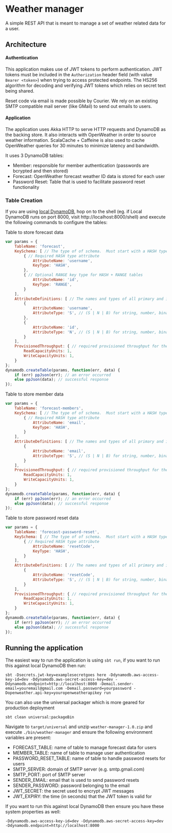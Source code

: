 # Weather manager

A simple REST API that is meant to manage a set of weather related data for a user. 

## Architecture

#### Authentication
This application makes use of JWT tokens to perform authentication. JWT tokens must be included in the `Authorization` 
header field (with value `Bearer <token>`) when trying to access protected endpoints. The HS256 algorithm for decoding 
and verifying JWT tokens which relies on secret text being shared.

Reset code via email is made possible by Courier. We rely on an existing SMTP compatible mail server (like GMail) to 
send out emails to users.

#### Application
The application uses Akka HTTP to serve HTTP requests and DynamoDB as the backing store. It also interacts with 
OpenWeather in order to source weather information. ScalaCache + Caffeine is also used to cache OpenWeather queries for
30 minutes to minimize latency and bandwidth.

It uses 3 DynamoDB tables: 
- Member: responsible for member authentication (passwords are bcrypted and then stored)
- Forecast: OpenWeather forecast weather ID data is stored for each user
- Password Reset: Table that is used to facilitate password reset functionality

### Table Creation

If you are using [local DynamoDB](http://docs.aws.amazon.com/amazondynamodb/latest/developerguide/DynamoDBLocal.html), hop on to the shell 
(eg. if Local DynamoDB runs on port 8000, visit http://localhost:8000/shell) and execute the following commands to 
configure the tables:

Table to store forecast data
```javascript
var params = {
    TableName: 'forecast',
    KeySchema: [ // The type of of schema.  Must start with a HASH type, with an optional second RANGE.
        { // Required HASH type attribute
            AttributeName: 'username',
            KeyType: 'HASH',
        },
        { // Optional RANGE key type for HASH + RANGE tables
            AttributeName: 'id', 
            KeyType: 'RANGE', 
        }
    ],
    AttributeDefinitions: [ // The names and types of all primary and index key attributes only
        {
            AttributeName: 'username',
            AttributeType: 'S', // (S | N | B) for string, number, binary
        },
        {
            AttributeName: 'id',
            AttributeType: 'N', // (S | N | B) for string, number, binary
        }
    ],
    ProvisionedThroughput: { // required provisioned throughput for the table
        ReadCapacityUnits: 1, 
        WriteCapacityUnits: 1, 
    }
};
dynamodb.createTable(params, function(err, data) {
    if (err) ppJson(err); // an error occurred
    else ppJson(data); // successful response
});
```

Table to store member data
```javascript
var params = {
    TableName: 'forecast-members',
    KeySchema: [ // The type of of schema.  Must start with a HASH type, with an optional second RANGE.
        { // Required HASH type attribute
            AttributeName: 'email',
            KeyType: 'HASH',
        }
    ],
    AttributeDefinitions: [ // The names and types of all primary and index key attributes only
        {
            AttributeName: 'email',
            AttributeType: 'S', // (S | N | B) for string, number, binary
        }
    ],
    ProvisionedThroughput: { // required provisioned throughput for the table
        ReadCapacityUnits: 1, 
        WriteCapacityUnits: 1, 
    }
};
dynamodb.createTable(params, function(err, data) {
    if (err) ppJson(err); // an error occurred
    else ppJson(data); // successful response
});
```

Table to store password reset data
```javascript
var params = {
    TableName: 'forecast-password-reset',
    KeySchema: [ // The type of of schema.  Must start with a HASH type, with an optional second RANGE.
        { // Required HASH type attribute
            AttributeName: 'resetCode',
            KeyType: 'HASH',
        }
    ],
    AttributeDefinitions: [ // The names and types of all primary and index key attributes only
        {
            AttributeName: 'resetCode',
            AttributeType: 'S', // (S | N | B) for string, number, binary
        }
    ],
    ProvisionedThroughput: { // required provisioned throughput for the table
        ReadCapacityUnits: 1, 
        WriteCapacityUnits: 1, 
    }
};
dynamodb.createTable(params, function(err, data) {
    if (err) ppJson(err); // an error occurred
    else ppJson(data); // successful response
});
```

## Running the application
The easiest way to run the application is using `sbt run`, if you want to run this against local DynamoDB then run:

```sbtshell
sbt -Dsecrets.jwt-key=examplesecretgoes here -Ddynamodb.aws-access-key-id=dev -Ddynamodb.aws-secret-access-key=dev -Ddynamodb.endpoint=http://localhost:8000 -Demail.sender-email=youremail@gmail.com -Demail.password=yourpassword -Dopenweather.api-key=youropenweatherapikey run
```

You can also use the universal packager which is more geared for production deployment
```sbtshell
sbt clean universal:packageBin 
```

Navigate to `target/universal` and unzip `weather-manager-1.0.zip` and execute `./bin/weather-manager` and ensure the following environment variables are present: 

- FORECAST_TABLE: name of table to manage forecast data for users
- MEMBER_TABLE: name of table to manage user authentication
- PASSWORD_RESET_TABLE: name of table to handle password resets for users
- SMTP_SERVER: domain of SMTP server (e.g. smtp.gmail.com)
- SMTP_PORT: port of SMTP server
- SENDER_EMAIL: email that is used to send password resets
- SENDER_PASSWORD: password belonging to the email
- JWT_SECRET: the secret used to encrypt JWT messages
- JWT_EXPIRY: the time (in seconds) that the JWT token is valid for

If you want to run this against local DynamoDB then ensure you have these system properties as well:

`-Ddynamodb.aws-access-key-id=dev -Ddynamodb.aws-secret-access-key=dev -Ddynamodb.endpoint=http://localhost:8000`
